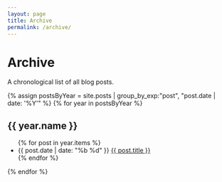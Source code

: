 ```yaml
---
layout: page
title: Archive
permalink: /archive/
---
```


# Archive

A chronological list of all blog posts.

{% assign postsByYear = site.posts | group_by_exp:"post", "post.date | date: '%Y'" %}
{% for year in postsByYear %}
<h2>{{ year.name }}</h2>
<ul>
  {% for post in year.items %}
    <li>
      <span class="post-date">{{ post.date | date: "%b %d" }}</span>
      <a href="{{ post.url | relative_url }}">{{ post.title }}</a>
    </li>
  {% endfor %}
</ul>
{% endfor %} 